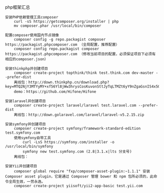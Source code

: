 php框架汇总
 
	安装PHP依赖管理工具composer
		curl -sS https://getcomposer.org/installer | php
		mv composer.phar /usr/local/bin/composer
		
	配置composer使用国内节点镜像 
		composer config -g repo.packagist composer https://packagist.phpcomposer.com （全局配置，推荐配置）
		composer config repo.packagist composer https://packagist.phpcomposer.com （修改当前项目的配置，必须保证项目下必须有相应的composer.json）
		
	安装thinkphp并创建项目
		composer create-project topthink/think test.think.com dev-master --prefer-dist
		离线包：http://down.thinkphp.cn/download.php?key=MTQ2NjY3MTYyMY+xf56Yl8jWw3hrysCosKuvonSttJyTqLTMZt6yY9nZgaGsnIS4x5O6m52XtLaOaryliZ20nJhnx7t3zrF1rJOZf6Gol5em0MR3apOyzHubxaWAr7Kh06HJpn/Yrp+o2pt/raOPlqqRwohr176lcqu7a4WhynaUq8qrgNG+iZLMkIlycA
		demo：https://github.com/Hifone/Hifone
	
	安装laravel并创建项目
		composer create-project laravel/laravel test.laravel.com --prefer-dist
		离线包：http://down.golaravel.com/laravel/laravel-v5.2.15.zip
	
	安装symfony并创建项目
		composer create-project symfony/framework-standard-edition test.symfony.com
		使用symfony自带工具
			curl -LsS https://symfony.com/installer -o /usr/local/bin/symfony
			symfony new test.symfony.com (2.8|3.1.x|lts 分支号)
		离线包：
			
	安装Yii并创建项目
		composer global require "fxp/composer-asset-plugin:~1.1.1" 安装 Composer asset plugin，它是通过 Composer 管理 bower 和 npm 包所必须的，此命令全局生效，一劳永逸。
		composer create-project yiisoft/yii2-app-basic test.yii.com

